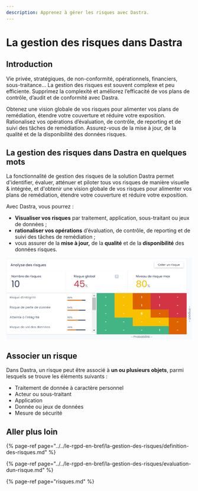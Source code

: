 ```yaml
---
description: Apprenez à gérer les risques avec Dastra.
---
```


# La gestion des risques dans Dastra

## Introduction

Vie privée,  stratégiques, de non-conformité, opérationnels, financiers, sous-traitance... La gestion des risques est souvent complexe et peu efficiente. Supprimez la complexité et améliorez l’efficacité de vos plans de contrôle, d’audit et de conformité avec Dastra.

Obtenez une vision globale de vos risques pour alimenter vos plans de remédiation, étendre votre couverture et réduire votre exposition. Rationalisez vos opérations d’évaluation, de contrôle, de reporting et de suivi des tâches de remédiation. Assurez-vous de la mise à jour, de la qualité et de la disponibilité des données risques.

## La gestion des risques dans Dastra en quelques mots

La fonctionnalité de gestion des risques de la solution Dastra permet d'identifier, évaluer, atténuer et piloter tous vos risques de manière visuelle & intégrée, et d'obtenir une vision globale de vos risques pour alimenter vos plans de remédiation, étendre votre couverture et réduire votre exposition. 

Avec Dastra, vous pourrez :

* **Visualiser vos risques** par traitement, application, sous-traitant ou jeux de données ;
* **rationaliser vos opérations** d’évaluation, de contrôle, de reporting et de suivi des tâches de remédiation ;
* vous assurer de la **mise à jour,** de la **qualité** et de la **disponibilité** des données risques. 

![Tuile de synth&#xE8;se des risques](../../.gitbook/assets/image%20%28198%29.png)

## Associer un risque 

Dans Dastra, un risque peut être associé à **un ou plusieurs objets**, parmi lesquels se trouve les éléments suivants :  

* Traitement de donnée à caractère personnel
* Acteur ou sous-traitant
* Application
* Donnée ou jeux de données
* Mesure de sécurité 

## Aller plus loin

{% page-ref page="../../le-rgpd-en-bref/la-gestion-des-risques/definition-des-risques.md" %}

{% page-ref page="../../le-rgpd-en-bref/la-gestion-des-risques/evaluation-dun-risque.md" %}

{% page-ref page="risques.md" %}





